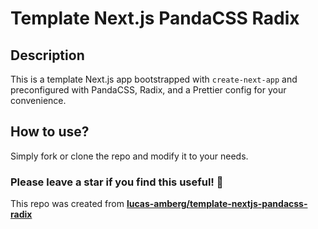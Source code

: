 # Template Next.js PandaCSS Radix

## Description

This is a template Next.js app bootstrapped with `create-next-app` and preconfigured with PandaCSS, Radix, and a Prettier config for your convenience.

## How to use?

Simply fork or clone the repo and modify it to your needs.

### Please leave a star if you find this useful! 🌟

This repo was created from **[lucas-amberg/template-nextjs-pandacss-radix](https://github.com/lucas-amberg/template-nextjs-pandacss-radix)**
